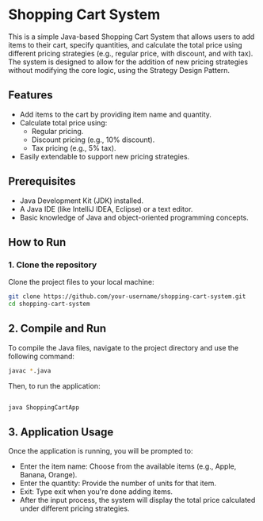 # Shopping Cart System

This is a simple Java-based Shopping Cart System that allows users to add items to their cart, specify quantities, and calculate the total price using different pricing strategies (e.g., regular price, with discount, and with tax). The system is designed to allow for the addition of new pricing strategies without modifying the core logic, using the Strategy Design Pattern.

## Features

- Add items to the cart by providing item name and quantity.
- Calculate total price using:
  - Regular pricing.
  - Discount pricing (e.g., 10% discount).
  - Tax pricing (e.g., 5% tax).
- Easily extendable to support new pricing strategies.

## Prerequisites

- Java Development Kit (JDK) installed.
- A Java IDE (like IntelliJ IDEA, Eclipse) or a text editor.
- Basic knowledge of Java and object-oriented programming concepts.

## How to Run

### 1. Clone the repository

Clone the project files to your local machine:

```bash
git clone https://github.com/your-username/shopping-cart-system.git
cd shopping-cart-system
```

## 2. Compile and Run

To compile the Java files, navigate to the project directory and use the following command:

```bash
javac *.java
```

Then, to run the application:

```bash

java ShoppingCartApp
```

## 3. Application Usage
Once the application is running, you will be prompted to:

- Enter the item name: Choose from the available items (e.g., Apple, Banana, Orange).
- Enter the quantity: Provide the number of units for that item.
- Exit: Type exit when you're done adding items.
- After the input process, the system will display the total price calculated under different pricing strategies.
